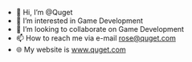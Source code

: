- 👋 Hi, I’m @Quget
- 👀 I’m interested in Game Development
- 💞️ I’m looking to collaborate on Game Development
- 📫 How to reach me via e-mail rose@quget.com
- 🌐 My website is www.quget.com

<!---
Quget/Quget is a ✨ special ✨ repository because its `README.md` (this file) appears on your GitHub profile.
You can click the Preview link to take a look at your changes.
--->
